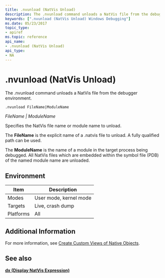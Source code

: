 ```yaml
---
title: .nvunload (NatVis Unload)
description: The .nvunload command unloads a NatVis file from the debugger environment.
keywords: [".nvunload (NatVis Unload) Windows Debugging"]
ms.date: 05/23/2017
topic_type:
- apiref
ms.topic: reference
api_name:
- .nvunload (NatVis Unload)
api_type:
- NA
---
```


# .nvunload (NatVis Unload)

The .nvunload command unloads a NatVis file from the debugger environment.

```dbgcmd
.nvunload FileName|ModuleName  
```

*FileName | ModuleName*

Specifies the NatVis file name or module name to unload.

The **FileName** is the explicit name of a .natvis file to unload. A fully qualified path can be used.

The **ModuleName** is the name of a module in the target process being debugged. All NatVis files which are embedded within the symbol file (PDB) of the named module name are unloaded.

## Environment

|  Item  | Description          |
|--------|----------------------|
|Modes   |User mode, kernel mode|
|Targets |Live, crash dump      |
|Platforms|All                  |

## Additional Information

For more information, see [Create Custom Views of Native Objects](/visualstudio/debugger/create-custom-views-of-native-objects).

## See also

[**dx (Display NatVis Expression)**](dx--display-visualizer-variables-.md)
